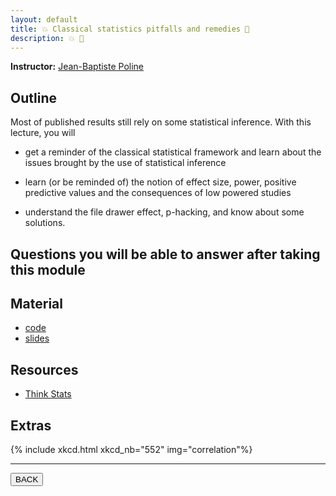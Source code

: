 ```yaml
---
layout: default
title: 💥 Classical statistics pitfalls and remedies 💊
description: 💥 💊
---
```


**Instructor:** [Jean-Baptiste Poline](https://www.mcgill.ca/neuro/jean-baptiste-poline-phd)

## Outline

Most of published results still rely on some statistical inference. With this
lecture, you will

-   get a reminder of the classical statistical framework and learn about the
    issues brought by the use of statistical inference

-   learn (or be reminded of) the notion of effect size, power, positive
    predictive values and the consequences of low powered studies

-   understand the file drawer effect, p-hacking, and know about some solutions.

## Questions you will be able to answer after taking this module

<!-- TODO -->

## Material

-   [code]()
-   [slides]()

## Resources

-   [Think Stats](https://greenteapress.com/thinkstats2/thinkstats2.pdf)

## Extras

{% include xkcd.html xkcd_nb="552" img="correlation"%}

---

<a href="{{ site.url }}/lectures-materials/latest.html"><button>BACK</button></a>
